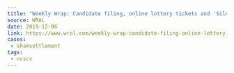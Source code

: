 ```yaml
---
title: "Weekly Wrap: Candidate filing, online lottery tickets and 'Silent Sam' deal"
source: WRAL
date: 2019-12-06
link: https://www.wral.com/weekly-wrap-candidate-filing-online-lottery-tickets-and-silent-sam-deal/18816055/
cases:
 - shamsettlement
tags:
 - ncscv
---
```

